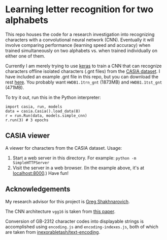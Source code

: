 # Learning letter recognition for two alphabets

This repo houses the code for a research investigation into recognizing characters with a convolutional neural network (CNN). Eventually it will involve comparing performance (learning speed and accuracy) when trained simultaneously on two alphabets vs. when trained individually on either one of them.

Currently I am merely trying to use [keras](http://keras.io/) to train a CNN that can recognize characters offline isolated characters (.gnt files) from the [CASIA dataset](http://www.nlpr.ia.ac.cn/databases/handwriting/Offline_database.html). I have included an example .gnt file in this repo, but you can download the rest [here](http://www.nlpr.ia.ac.cn/databases/handwriting/Download.html). You probably want `HWDB1.1trn_gnt` (1873MB) and `HWDB1.1tst_gnt` (471MB).

To try it out, run this in the Python interpreter:

    import casia, run, models
    data = casia.Casia().load_data(8)
    r = run.Run(data, models.simple_cnn)
    r.run(3) # 3 epochs

## CASIA viewer

A viewer for characters from the CASIA dataset. Usage:

1. Start a web server in this directory. For example: `python -m SimpleHTTPServer`
2. Visit the server in a web browser. (In the example above, it's at [localhost:8000](http://localhost:8000).) Have fun!

## Acknowledgements

My research advisor for this project is [Greg Shakhnarovich](http://ttic.uchicago.edu/~gregory/).

The CNN architecture `vgg16` is taken from [this paper](http://arxiv.org/pdf/1409.1556.pdf).

Conversion of GB-2312 character codes into displayable strings is accomplished using `encoding.js` and `encoding-indexes.js`, both of which are taken from [inexorabletash/text-encoding](https://github.com/inexorabletash/text-encoding).

